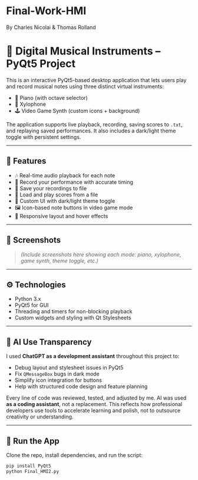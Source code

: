 # Final-Work-HMI
By Charles Nicolai &amp; Thomas Rolland

# 🎹 Digital Musical Instruments – PyQt5 Project

This is an interactive PyQt5-based desktop application that lets users play and record musical notes using three distinct virtual instruments:

- 🎹 Piano (with octave selector)
- 🎼 Xylophone
- 🕹️ Video Game Synth (custom icons + background)

The application supports live playback, recording, saving scores to `.txt`, and replaying saved performances. It also includes a dark/light theme toggle with persistent settings.

---

## 🚀 Features

- 🎶 Real-time audio playback for each note
- 🔴 Record your performance with accurate timing
- 💾 Save your recordings to file
- 📂 Load and play scores from a file
- 🎨 Custom UI with dark/light theme toggle
- 🖼️ Icon-based note buttons in video game mode
- 📱 Responsive layout and hover effects

---

## 📸 Screenshots

> *(Include screenshots here showing each mode: piano, xylophone, game synth, theme toggle, etc.)*

---

## ⚙️ Technologies

- Python 3.x
- PyQt5 for GUI
- Threading and timers for non-blocking playback
- Custom widgets and styling with Qt Stylesheets

---

## 🤖 AI Use Transparency

I used **ChatGPT as a development assistant** throughout this project to:
- Debug layout and stylesheet issues in PyQt5
- Fix `QMessageBox` bugs in dark mode
- Simplify icon integration for buttons
- Help with structured code design and feature planning

Every line of code was reviewed, tested, and adjusted by me. AI was used **as a coding assistant**, not a replacement. This reflects how professional developers use tools to accelerate learning and polish, not to outsource creativity or understanding.

---

## 📂 Run the App

Clone the repo, install dependencies, and run the script:

```bash
pip install PyQt5
python Final_HMI2.py
